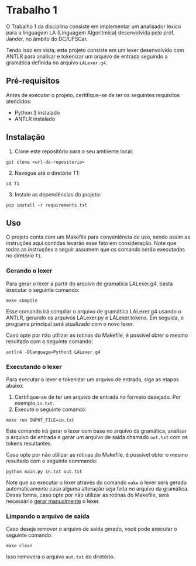 # Trabalho 1
O Trabalho 1 da disciplina consiste em implementar um analisador léxico para a linguagem LA (Linguagem Algorítmica) desenvolvida pelo prof. Jander, no âmbito do DC/UFSCar.

Tendo isso em vista, este projeto consiste em um lexer desenvolvido com ANTLR para analisar e tokenizar um arquivo de entrada seguindo a gramática definida no arquivo `LALexer.g4`.

## Pré-requisitos
Antes de executar o projeto, certifique-se de ter os seguintes requisitos atendidos:

- Python 3 instalado
- ANTLR instalado

## Instalação
1. Clone este repositório para o seu ambiente local:

``` shell
git clone <url-do-repositorio>
```

2. Navegue até o diretório T1:

``` shell
cd T1
```

3. Instale as dependências do projeto:

``` shell
pip install -r requirements.txt
```

## Uso
O projeto conta com um Makefile para conveniência de uso, sendo assim as instruções aqui contidas levarão esse fato em consideração. Note que todas as instruções a seguir assumem que os comando serão executadas no diretório `T1`.

### Gerando o lexer
Para gerar o lexer a partir do arquivo de gramática LALexer.g4, basta executar o seguinte comando:

``` shell
make compile
```

Esse comando irá compilar o arquivo de gramática LALexer.g4 usando o ANTLR, gerando os arquivos LALexer.py e LALexer.tokens. Em seguida, o programa principal será atualizado com o novo lexer.

Caso opte por não utilizar as rotinas do Makefile, é possível obter o mesmo resultado com o seguinte comando:

``` shell
antlr4 -Dlanguage=Python3 LALexer.g4
```

### Executando o lexer
Para executar o lexer e tokenizar um arquivo de entrada, siga as etapas abaixo:

1. Certifique-se de ter um arquivo de entrada no formato desejado. Por exemplo,`in.txt`.
2. Execute o seguinte comando:

``` shell
make run INPUT_FILE=in.txt
```

Este comando irá gerar o lexer com base no arquivo da gramática, analisar o arquivo de entrada e gerar um arquivo de saída chamado `out.txt` com os tokens resultantes.

Caso opte por não utilizar as rotinas do Makefile, é possível obter o mesmo resultado com o seguinte commando:

``` shell
python main.py in.txt out.txt
```

Note que ao executar o lexer através do comando `make` o lexer será gerado automaticamente caso alguma alteração seja feita no arquivo da gramática. Dessa forma, caso opte por não utilizar as rotinas do Makefile, será necessário [gerar manualmente](#gerando-o-lexer) o lexer.

### Limpando o arquivo de saída
Caso deseje remover o arquivo de saída gerado, você pode executar o seguinte comando:

``` shell
make clean
```

Isso removerá o arquivo `out.txt` do diretório.
